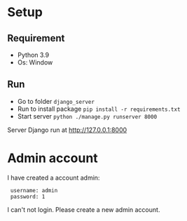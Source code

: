 # Setup
## Requirement
- Python 3.9
- Os: Window
## Run

- Go to folder `django_server`
- Run to install package `pip install -r requirements.txt`
- Start server `python ./manage.py runserver 8000`

Server Django run at <http://127.0.0.1:8000>

# Admin account
 I have created a account admin:
```
 username: admin
 password: 1
```
I can't not login. Please create a new admin account.
